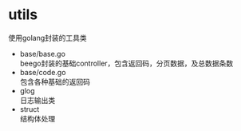 # utils
使用golang封装的工具类
- base/base.go  
 beego封装的基础controller，包含返回码，分页数据，及总数据条数
- base/code.go  
 包含各种基础的返回码
- glog  
 日志输出类
- struct  
 结构体处理
